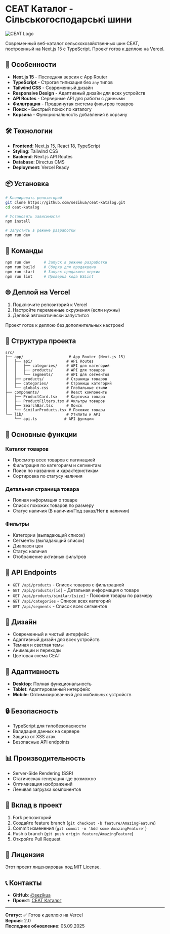 # CEAT Каталог - Сільськогосподарські шини

![CEAT Logo](public/cstl-logo-eu-as.avif)

Современный веб-каталог сельскохозяйственных шин CEAT, построенный на Next.js 15 с TypeScript. Проект готов к деплою на Vercel.

## 🚀 Особенности

- **Next.js 15** - Последняя версия с App Router
- **TypeScript** - Строгая типизация без `any` типов
- **Tailwind CSS** - Современный дизайн
- **Responsive Design** - Адаптивный дизайн для всех устройств
- **API Routes** - Серверные API для работы с данными
- **Фильтрация** - Продвинутая система фильтров товаров
- **Поиск** - Быстрый поиск по каталогу
- **Корзина** - Функциональность добавления в корзину

## 🛠 Технологии

- **Frontend**: Next.js 15, React 18, TypeScript
- **Styling**: Tailwind CSS
- **Backend**: Next.js API Routes
- **Database**: Directus CMS
- **Deployment**: Vercel Ready

## 📦 Установка

```bash
# Клонировать репозиторий
git clone https://github.com/sezikua/ceat-katalog.git
cd ceat-katalog

# Установить зависимости
npm install

# Запустить в режиме разработки
npm run dev
```

## 🚀 Команды

```bash
npm run dev      # Запуск в режиме разработки
npm run build    # Сборка для продакшена
npm run start    # Запуск продакшен версии
npm run lint     # Проверка кода ESLint
```

## 🌐 Деплой на Vercel

1. Подключите репозиторий к Vercel
2. Настройте переменные окружения (если нужны)
3. Деплой автоматически запустится

Проект готов к деплою без дополнительных настроек!

## 📁 Структура проекта

```
src/
├── app/                    # App Router (Next.js 15)
│   ├── api/               # API Routes
│   │   ├── categories/    # API для категорий
│   │   ├── products/      # API для товаров
│   │   └── segments/      # API для сегментов
│   ├── products/          # Страницы товаров
│   ├── categories/        # Страницы категорий
│   └── globals.css        # Глобальные стили
├── components/            # React компоненты
│   ├── ProductCard.tsx    # Карточка товара
│   ├── ProductFilters.tsx # Фильтры товаров
│   ├── SearchBar.tsx      # Поиск
│   └── SimilarProducts.tsx # Похожие товары
└── lib/                   # Утилиты и API
    └── api.ts            # API функции
```

## 🎯 Основные функции

### Каталог товаров
- Просмотр всех товаров с пагинацией
- Фильтрация по категориям и сегментам
- Поиск по названию и характеристикам
- Сортировка по статусу наличия

### Детальная страница товара
- Полная информация о товаре
- Список похожих товаров по размеру
- Статус наличия (В наличии/Под заказ/Нет в наличии)

### Фильтры
- Категории (выпадающий список)
- Сегменты (выпадающий список)
- Диапазон цен
- Статус наличия
- Отображение активных фильтров

## 🔧 API Endpoints

- `GET /api/products` - Список товаров с фильтрацией
- `GET /api/products/[id]` - Детальная информация о товаре
- `GET /api/products/similar/[size]` - Похожие товары по размеру
- `GET /api/categories` - Список всех категорий
- `GET /api/segments` - Список всех сегментов

## 🎨 Дизайн

- Современный и чистый интерфейс
- Адаптивный дизайн для всех устройств
- Темная и светлая темы
- Анимации и переходы
- Цветовая схема CEAT

## 📱 Адаптивность

- **Desktop**: Полная функциональность
- **Tablet**: Адаптированный интерфейс
- **Mobile**: Оптимизированный для мобильных устройств

## 🔒 Безопасность

- TypeScript для типобезопасности
- Валидация данных на сервере
- Защита от XSS атак
- Безопасные API endpoints

## 📊 Производительность

- Server-Side Rendering (SSR)
- Статическая генерация где возможно
- Оптимизация изображений
- Ленивая загрузка компонентов

## 🤝 Вклад в проект

1. Fork репозиторий
2. Создайте feature branch (`git checkout -b feature/AmazingFeature`)
3. Commit изменения (`git commit -m 'Add some AmazingFeature'`)
4. Push в branch (`git push origin feature/AmazingFeature`)
5. Откройте Pull Request

## 📄 Лицензия

Этот проект лицензирован под MIT License.

## 📞 Контакты

- **GitHub**: [@sezikua](https://github.com/sezikua)
- **Проект**: [CEAT Каталог](https://github.com/sezikua/ceat-katalog)

---

**Статус**: ✅ Готов к деплою на Vercel  
**Версия**: 2.0  
**Последнее обновление**: 05.09.2025
